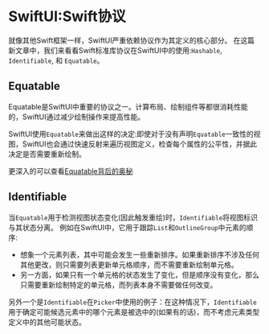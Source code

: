 # SwiftUI:Swift协议

就像其他Swift框架一样，SwiftUI严重依赖协议作为其定义的核心部分。
在这篇新文章中，我们来看看Swift标准库协议在SwiftUI中的使用:`Hashable`, `Identifiable`, 和 `Equatable`。

## Equatable

Equatable是SwiftUI中重要的协议之一。计算布局、绘制组件等都很消耗性能的，SwiftUI通过减少绘制操作来提高性能。

SwiftUI使用`Equatable`来做出这样的决定:即使对于没有声明`Equatable`一致性的视图，SwiftUI也会通过快速反射来遍历视图定义，检查每个属性的公平性，并据此决定是否需要重新绘制。

更深入的可以查看[Equatable背后的奥秘]()

## Identifiable

当`Equatable`用于检测视图状态变化(因此触发重绘)时，`Identifiable`将视图标识与其状态分离。
例如在SwiftUI中，它用于跟踪`List`和`OutlineGroup`中元素的顺序:

* 想象一个元素列表，其中可能会发生一些重新排序。如果重新排序不涉及任何其他更改，则只需要列表更新单元格顺序，而不需要重新绘制单元格。
* 另一方面，如果只有一个单元格的状态发生了变化，但是顺序没有变化，那么只需要重新绘制特定的单元格，而列表本身不需要做任何改变。

另外一个是`Identifiable`在`Picker`中使用的例子：在这种情况下，`Identifiable`用于确定可能候选元素中的哪个元素是被选中的(如果有的话)，而不考虑元素类型定义中的其他可能状态。


